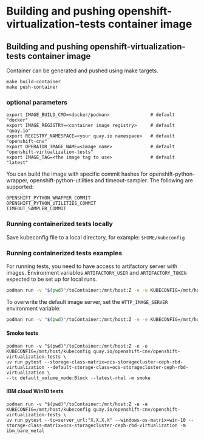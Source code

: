 # Building and pushing openshift-virtualization-tests container image

## Building and pushing openshift-virtualization-tests container image

Container can be generated and pushed using make targets.

```
make build-container
make push-container
```

### optional parameters

```
export IMAGE_BUILD_CMD=<docker/podman>               # default "docker"
export IMAGE_REGISTRY=<container image registry>     # default "quay.io"
export REGISTRY_NAMESPACE=<your quay.io namespace>   # default "openshift-cnv"
export OPERATOR_IMAGE_NAME=<image name>              # default "openshift-virtualization-tests"
export IMAGE_TAG=<the image tag to use>              # default "latest"
```

You can build the image with specific commit hashes for openshift-python-wrapper, openshift-python-utilities and timeout-sampler.
The following are supported:

```
OPENSHIFT_PYTHON_WRAPPER_COMMIT
OPENSHIFT_PYTHON_UTILITIES_COMMIT
TIMEOUT_SAMPLER_COMMIT
```

### Running containerized tests locally
Save kubeconfig file to a local directory, for example: `$HOME/kubeconfig`

### Running containerized tests examples

For running tests, you need to have access to artifactory server with images.
Environment variables `ARTIFACTORY_USER` and `ARTIFACTORY_TOKEN` expected to be set up for local runs.

```bash
podman run -v "$(pwd)"/toContainer:/mnt/host:Z -e -e KUBECONFIG=/mnt/host/kubeconfig quay.io/openshift-cnv/openshift-virtualization-tests
```

To overwrite the default image server, set the `HTTP_IMAGE_SERVER` environment variable:

```bash
podman run -v "$(pwd)"/toContainer:/mnt/host:Z -e -e KUBECONFIG=/mnt/host/kubeconfig -e HTTP_IMAGE_SERVER="X.X.X.X" quay.io/openshift-cnv/openshift-virtualization-tests

```


#### Smoke tests

```
podman run -v "$(pwd)"/toContainer:/mnt/host:Z -e -e KUBECONFIG=/mnt/host/kubeconfig quay.io/openshift-cnv/openshift-virtualization-tests \
uv run pytest --storage-class-matrix=ocs-storagecluster-ceph-rbd-virtualization --default-storage-class=ocs-storagecluster-ceph-rbd-virtualization \
--tc default_volume_mode:Block --latest-rhel -m smoke
```

#### IBM cloud Win10 tests

```
podman run -v "$(pwd)"/toContainer:/mnt/host:Z -e -e KUBECONFIG=/mnt/host/kubeconfig quay.io/openshift-cnv/openshift-virtualization-tests \
uv run pytest --tc=server_url:"X.X.X.X" --windows-os-matrix=win-10 --storage-class-matrix=ocs-storagecluster-ceph-rbd-virtualization -m ibm_bare_metal
```
